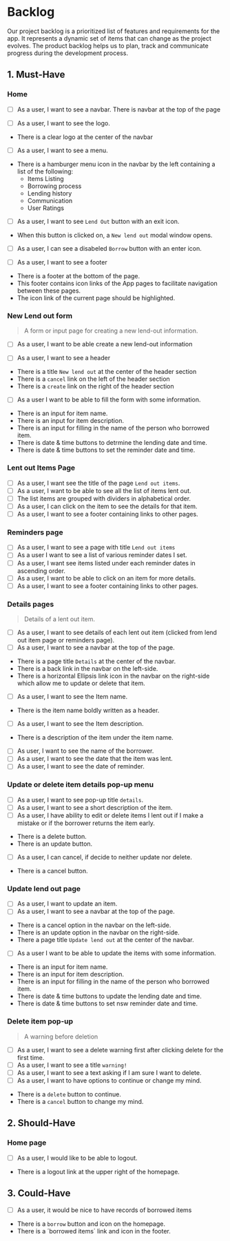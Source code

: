 # Backlog

Our project backlog is a prioritized list of features and requirements for the app. It represents a dynamic set of items that can change as the project evolves. The product backlog helps us to plan, track and communicate progress during the development process.

## 1. Must-Have

### Home

- [ ] As a user, I want to see a navbar.
      There is navbar at the top of the page

- [ ] As a user, I want to see the logo.
- There is a clear logo at the center of the navbar

- [ ] As a user, I want to see a menu.
- There is a hamburger menu icon in the navbar by the left containing a list of the following:
  - Items Listing
  - Borrowing process
  - Lending history
  - Communication
  - User Ratings
- [ ] As a user, I want to see `Lend Out` button with an exit icon.
- When this button is clicked on, a `New lend out` modal window opens.
- [ ] As a user, I can see a disabeled `Borrow` button with an enter icon.


- [ ] As a user, I want to see a footer
- There is a footer at the bottom of the page.
- This footer contains icon links of the App pages to facilitate navigation between these pages.
-  The icon link of the current page should be highlighted. 
  
  

### New Lend out form

> A form or input page for creating a new lend-out information.

- [ ] As a user, I want to be able create a new lend-out information

- [ ] As a user, I want to see a header
- There is a title `New lend out` at the center of the header section
- There is a `cancel` link on the left of the header section
- There is a `create` link on the right of the header section

- [ ] As a user I want to be able to fill the form with some information.
- There is an input for item name.
- There is an input for item description.
- There is an input for filling in the name of the person who borrowed item.
- There is date & time buttons to detrmine the lending date and time.
- There is date & time buttons to set the reminder date and time.
### Lent out Items Page

- [ ] As a user, I want see the title of the page `Lend out items`.
- [ ] As a user, I want to be able to see all the list of items lent out.
- [ ] The list items are grouped with dividers in alphabetical order. 
- [ ] As a user, I can click on the item to see the details for that item.
- [ ] As a user, I want to see a footer containing links to other pages.

### Reminders page

- [ ] As a user, I want to see a page with title `Lend out items`
- [ ] As a user I want to see a list of various reminder dates I set.
- [ ] As a user, I want see items listed under each reminder dates in ascending order.
- [ ] As a user, I want to be able to click on an item for more details.
- [ ] As a user, I want to see a footer containing links to other pages.

### Details pages

> Details of a lent out item.

- [ ] As a user, I want to see details of each lent out item (clicked from lend out item page or reminders page).
- [ ] As a user, I want to see a navbar at the top of the page.
-  There is a page title `Details` at the center of the navbar.
- There is a back link in the navbar on the left-side.
- There is a horizontal Ellipsis link icon in the navbar on the right-side which allow me to update or delete that item.
- [ ] As a user, I want to see the Item name.
- There is the item name boldly written as a header.
- [ ] As a user, I want to see the Item description.
- There is a description of the item under the item name.
- [ ] As user, I want to see the name of the borrower.
- [ ] As a user, I want to see the date that the item was lent.
- [ ] As a user, I want to see the date of reminder.

### Update or delete item details pop-up menu

- [ ] As a user, I want to see pop-up title `details`.
- [ ] As a user, I want to see a short description of the item.
- [ ] As a user, I have ability to edit or delete items I lent out if I make a mistake or if the borrower returns the item early.
- There is a delete button.
- There is an update button.
- [ ] As a user, I can cancel, if decide to neither update nor delete.
- There is a cancel button.

### Update lend out page

- [ ] As a user, I want to update an item.
- [ ] As a user, I want to see a navbar at the top of the page.
- There is a cancel option in the navbar on the left-side.
- There is an update option in the navbar on the right-side.
- There a page title `Update lend out` at the center of the navbar.
- [ ] As a user I want to be able to update the items with some information.
- There is an input for item name.
- There is an input for item description.
- There is an input for filling in the name of the person who borrowed item.
- There is date & time buttons to update the lending date and time.
- There is date & time buttons to set nsw reminder date and time.

### Delete item pop-up

> A warning before deletion

- [ ] As a user, I want to see a delete warning first after clicking delete for the first time.
- [ ] As a user, I want to see a title `warning!`
- [ ] As a user, I want to see a text asking if I am sure I want to delete.
- [ ] As a user, I want to have options to continue or change my mind.
- There is a `delete` button to continue.
- There is a `cancel` button to change my mind.

## 2. Should-Have

### Home page

- [ ] As a user, I would like to be able to logout.
- There is a logout link at the upper right of the homepage.

## 3. Could-Have

- [ ] As a user, it would be nice to have records of borrowed items
- There is a `borrow` button and icon on the homepage.
- There is a ´borrowed items´ link and icon in the footer.
